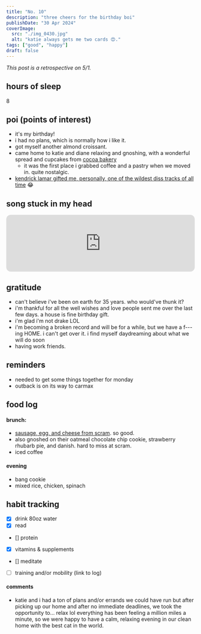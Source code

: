 ```yaml
---
title: "No. 10"
description: "three cheers for the birthday boi"
publishDate: "30 Apr 2024"
coverImage:
  src: "./img_0430.jpg"
  alt: "katie always gets me two cards 😍."
tags: ["good", "happy"]
draft: false
---
```


_This post is a retrospective on 5/1._

## hours of sleep

8

## poi (points of interest)

- it's my birthday!
- i had no plans, which is normally how i like it.
- got myself another almond croissant.
- came home to katie and diane relaxing and gnoshing, with a wonderful spread and cupcakes from [cocoa bakery](https://www.cocoabakerycafe.com/)
    - it was the first place i grabbed coffee and a pastry when we moved in. quite nostalgic.
- [kendrick lamar gifted me, personally, one of the wildest diss tracks of all time](https://youtu.be/NPqDIwWMtxg?si=orV9L8XiJ2ns-27Q) 😂 

## song stuck in my head

<iframe style="border-radius:12px" src="https://open.spotify.com/embed/track/77DRzu7ERs0TX3roZcre7Q?utm_source=generator" width="100%" height="152" frameBorder="0" allowfullscreen="" allow="autoplay; clipboard-write; encrypted-media; fullscreen; picture-in-picture" loading="lazy"></iframe>

## gratitude

- can't believe i've been on earth for 35 years. who would've thunk it?
- i'm thankful for all the well wishes and love people sent me over the last few days. a house is fine birthday gift.
- i'm glad i'm not drake LOL 
- i'm becoming a broken record and will be for a while, but we have a f---ing HOME. i can't get over it. i find myself daydreaming about what we will do soon
- having work friends. 

## reminders

- needed to get some things together for monday
- outback is on its way to carmax

## food log

#### brunch:

- [sausage, egg, and cheese from scram](https://www.instagram.com/scramjc/p/C42Ml77s9ku/?hl=en). so good.
- also gnoshed on their oatmeal chocolate chip cookie, strawberry rhubarb pie, and danish. hard to miss at scram.
- iced coffee

#### evening

- bang cookie
- mixed rice, chicken, spinach

## habit tracking

- [x] drink 80oz water
- [x] read
- [] protein
- [x] vitamins & supplements
- [] meditate
- [ ] training and/or mobility (link to log)

#### comments

- katie and i had a ton of plans and/or errands we could have run but after picking up our home and after no immediate deadlines, we took the opportunity to… relax lol everything has been feeling a million miles a minute, so we were happy to have a calm, relaxing evening in our clean home with the best cat in the world.

